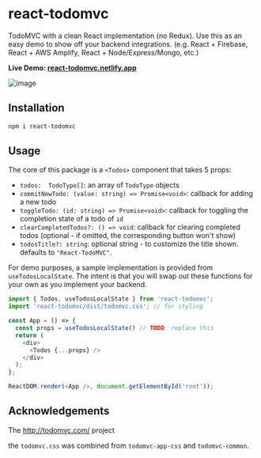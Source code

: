 # react-todomvc

TodoMVC with a clean React implementation (no Redux). Use this as an easy demo to show off your backend integrations. (e.g. React + Firebase, React + AWS Amplify, React + Node/Express/Mongo, etc.)

**Live Demo: [react-todomvc.netlify.app](https://react-todomvc.netlify.app)**

![image](https://user-images.githubusercontent.com/6764957/87823641-59816500-c8a6-11ea-920e-5140041977b0.png)


## Installation

```bash
npm i react-todomvc
```

## Usage

The core of this package is a `<Todos>` component that takes 5 props:

- `todos:  TodoType[]`: an array of `TodoType` objects 
- `commitNewTodo: (value: string) => Promise<void>`: callback for adding a new todo
- `toggleTodo: (id: string) => Promise<void>`: callback for toggling the completion state of a todo of `id`
- `clearCompletedTodos?: () => void`: callback for clearing completed todos (optional - if omitted, the corresponding button won't show)
- `todosTitle?: string`: optional string - to customize the title shown. defaults to `"React-TodoMVC"`.


For demo purposes, a sample implementation is provided from `useTodosLocalState`. The intent is that you will swap out these functions for your own as you implement your backend.


```js
import { Todos, useTodosLocalState } from 'react-todomvc';
import 'react-todomvc/dist/todomvc.css'; // for styling

const App = () => {
  const props = useTodosLocalState() // TODO: replace this
  return (
    <div>
      <Todos {...props} />
    </div>
  );
};

ReactDOM.render(<App />, document.getElementById('root'));
```

## Acknowledgements

The http://todomvc.com/ project

the `todomvc.css` was combined from `todomvc-app-css` and `todomvc-common`.